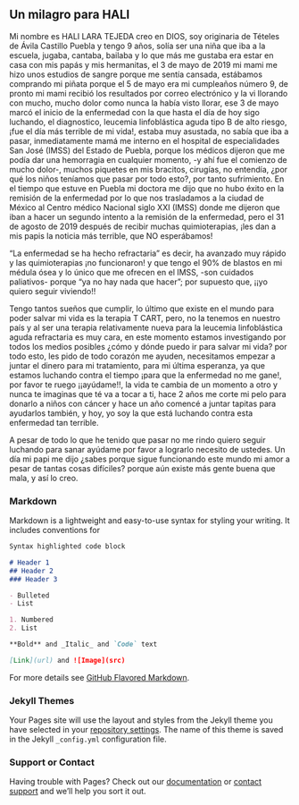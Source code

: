 ## Un milagro para HALI

Mi nombre es HALI LARA TEJEDA creo en DIOS, soy originaria de Tételes de Ávila Castillo Puebla y tengo 9 años, solía ser una niña que iba a la escuela, jugaba, cantaba, bailaba y lo que más me gustaba era estar en casa con mis papás y mis hermanitas, el 3 de mayo de 2019 mi mami me hizo unos estudios de sangre porque me sentía cansada, estábamos comprando mi piñata porque el 5 de mayo era mi cumpleaños número 9, de pronto mi mami recibió los resultados por correo electrónico y la vi llorando con mucho, mucho dolor como nunca la había visto llorar, ese 3 de mayo marcó el inicio de la enfermedad con la que hasta el día de hoy sigo luchando, el diagnostico, leucemia linfoblástica aguda tipo B de alto riesgo, ¡fue el día más terrible de mi vida!, estaba muy asustada, no sabía que iba a pasar, inmediatamente mamá me interno en el hospital de especialidades San José (IMSS) del Estado de Puebla, porque los médicos dijeron que me podía dar una hemorragia en cualquier momento, -y ahí fue el comienzo de mucho dolor-, muchos piquetes en mis bracitos, cirugías, no entendía, ¿por qué los niños teníamos que pasar por todo esto?, por tanto sufrimiento. En el tiempo que estuve en Puebla mi doctora me dijo que no hubo éxito en la remisión de la enfermedad por lo que nos trasladamos a la ciudad de México al Centro médico Nacional siglo XXI (IMSS) donde me dijeron que iban a hacer un segundo intento a la remisión de la enfermedad, pero el 31 de agosto de 2019 después de recibir muchas quimioterapias, ¡les dan a mis papis la noticia más terrible, que NO esperábamos! 

“La enfermedad se ha hecho refractaria” es decir, ha avanzado muy rápido y las quimioterapias ¡no funcionaron! y que tengo el 90% de blastos en mi médula ósea y lo único que me ofrecen en el IMSS, -son cuidados paliativos- porque “ya no hay nada que hacer”; por supuesto que, ¡¡yo quiero seguir viviendo!! 

Tengo tantos sueños que cumplir, lo último que existe en el mundo para poder salvar mi vida es la terapia T CART, pero, no la tenemos en nuestro país y al ser una terapia relativamente nueva para la leucemia linfoblástica aguda refractaria es muy cara, en este momento estamos investigando por todos los medios posibles ¿cómo y dónde puedo ir para salvar mi vida? por todo esto, les pido de todo corazón me ayuden, necesitamos empezar a juntar el dinero para mi tratamiento, para mi última esperanza, ya que estamos luchando contra el tiempo ¡para que la enfermedad no me gane!, por favor te ruego ¡¡ayúdame!!, la vida te cambia de un momento a otro y nunca te imaginas que té va a tocar a ti, hace 2 años me corte mi pelo para donarlo a niños con cáncer y hace un año comencé a juntar tapitas para ayudarlos también, y hoy, yo soy la que está luchando contra esta enfermedad tan terrible.

A pesar de todo lo que he tenido que pasar no me rindo quiero seguir luchando para sanar ayúdame por favor a lograrlo necesito de ustedes. Un día mi papi me dijo ¿sabes porque sigue funcionando este mundo mi amor a pesar de tantas cosas difíciles? porque aún existe más gente buena que mala, y así lo creo.

### Markdown

Markdown is a lightweight and easy-to-use syntax for styling your writing. It includes conventions for

```markdown
Syntax highlighted code block

# Header 1
## Header 2
### Header 3

- Bulleted
- List

1. Numbered
2. List

**Bold** and _Italic_ and `Code` text

[Link](url) and ![Image](src)
```

For more details see [GitHub Flavored Markdown](https://guides.github.com/features/mastering-markdown/).

### Jekyll Themes

Your Pages site will use the layout and styles from the Jekyll theme you have selected in your [repository settings](https://github.com/robledokari/unmilagroparahali/settings). The name of this theme is saved in the Jekyll `_config.yml` configuration file.

### Support or Contact

Having trouble with Pages? Check out our [documentation](https://help.github.com/categories/github-pages-basics/) or [contact support](https://github.com/contact) and we’ll help you sort it out.

